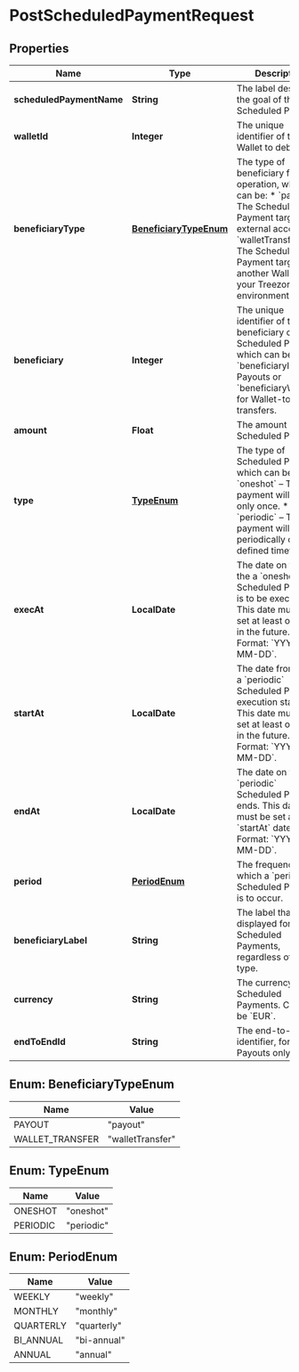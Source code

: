 

# PostScheduledPaymentRequest


## Properties

| Name | Type | Description | Notes |
|------------ | ------------- | ------------- | -------------|
|**scheduledPaymentName** | **String** | The label describing the goal of the Scheduled Payment. |  [optional] |
|**walletId** | **Integer** | The unique identifier of the Wallet to debit. |  |
|**beneficiaryType** | [**BeneficiaryTypeEnum**](#BeneficiaryTypeEnum) | The type of beneficiary for the operation, which can be: * &#x60;payout&#x60; – The Scheduled Payment targets an external account. * &#x60;walletTransfer&#x60; – The Scheduled Payment targets another Wallet in your Treezor environment.  |  |
|**beneficiary** | **Integer** | The unique identifier of the beneficiary of the Scheduled Payment, which can be either &#x60;beneficiaryId&#x60; for Payouts or &#x60;beneficiaryWalletId&#x60; for Wallet-to-Wallet transfers.  |  |
|**amount** | **Float** | The amount of the Scheduled Payment. |  |
|**type** | [**TypeEnum**](#TypeEnum) | The type of Scheduled Payment, which can be:  * &#x60;oneshot&#x60; – The payment will occur only once. * &#x60;periodic&#x60; – The payment will occur periodically over a defined timeframe.  |  |
|**execAt** | **LocalDate** | The date on which the a &#x60;oneshot&#x60; Scheduled Payment is to be executed. This date must be set at least one day in the future. Format: &#x60;YYYY-MM-DD&#x60;.  |  [optional] |
|**startAt** | **LocalDate** | The date from which a &#x60;periodic&#x60; Scheduled Payment execution starts. This date must be set at least one day in the future. Format: &#x60;YYYY-MM-DD&#x60;.  |  [optional] |
|**endAt** | **LocalDate** | The date on which a &#x60;periodic&#x60; Scheduled Payment ends. This date must be set after the &#x60;startAt&#x60; date. Format: &#x60;YYYY-MM-DD&#x60;.  |  [optional] |
|**period** | [**PeriodEnum**](#PeriodEnum) | The frequency at which a &#x60;periodic&#x60; Scheduled Payment is to occur.  |  [optional] |
|**beneficiaryLabel** | **String** | The label that will be displayed for the Scheduled Payments, regardless of the type. |  [optional] |
|**currency** | **String** | The currency of the Scheduled Payments. Can only be &#x60;EUR&#x60;.  |  |
|**endToEndId** | **String** | The end-to-end identifier, for Payouts only. |  [optional] |



## Enum: BeneficiaryTypeEnum

| Name | Value |
|---- | -----|
| PAYOUT | &quot;payout&quot; |
| WALLET_TRANSFER | &quot;walletTransfer&quot; |



## Enum: TypeEnum

| Name | Value |
|---- | -----|
| ONESHOT | &quot;oneshot&quot; |
| PERIODIC | &quot;periodic&quot; |



## Enum: PeriodEnum

| Name | Value |
|---- | -----|
| WEEKLY | &quot;weekly&quot; |
| MONTHLY | &quot;monthly&quot; |
| QUARTERLY | &quot;quarterly&quot; |
| BI_ANNUAL | &quot;bi-annual&quot; |
| ANNUAL | &quot;annual&quot; |



